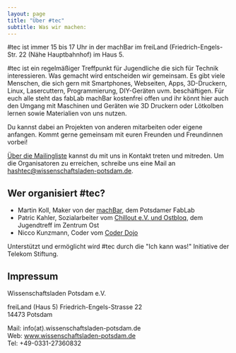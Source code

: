 ```yaml
---
layout: page
title: "Über #tec"
subtitle: Was wir machen:
---
```

#tec ist immer 15 bis 17 Uhr in der machBar im freiLand (Friedrich-Engels-Str. 22 (Nähe Hauptbahnhof) im Haus 5.

#tec ist ein regelmäßiger Treffpunkt für Jugendliche die sich für Technik interessieren.
Was gemacht wird entscheiden wir gemeinsam.
Es gibt viele Menschen, die sich gern mit Smartphones, Webseiten, Apps, 3D-Druckern, Linux, Lasercuttern, Programmierung, DIY-Geräten uvm. beschäftigen. Für euch alle steht das fabLab machBar kostenfrei offen und ihr könnt hier auch den Umgang mit Maschinen und Geräten wie 3D Druckern oder Lötkolben lernen sowie Materialien von uns nutzen.

Du kannst dabei an Projekten von anderen mitarbeiten oder eigene anfangen.
Kommt gerne gemeinsam mit euren Freunden und Freundinnen vorbei!

[Über die Mailingliste](https://groups.google.com/forum/#!forum/hashtec) kannst du mit uns in Kontakt treten und mitreden.
Um die Organisatoren zu erreichen, schreibe uns eine Mail an <a href="mailto:hashtec&#64;wissenschaftsladen-potsdam.de">hashtec&#64;wissenschaftsladen-potsdam.de</a>.


## Wer organisiert #tec?

- Martin Koll, Maker von der [machBar](www.machbar-potsdam.de), dem Potsdamer FabLab
- Patric Kahler, Sozialarbeiter vom [Chillout e.V. und Ostbloq](http://chillout-pdm.de/ostbloq/), dem Jugendtreff im Zentrum Ost
- Nicco Kunzmann, Coder vom [Coder Dojo](https://coderdojopotsdam.github.io/)

Unterstützt und ermöglicht wird #tec durch die "Ich kann was!" Initiative der Telekom Stiftung.

## Impressum


Wissenschaftsladen Potsdam e.V.

freiLand  (Haus 5)
Friedrich-Engels-Strasse 22  
14473 Potsdam

Mail: info(at).wissenschaftsladen-potsdam.de  
Web: www.wissenschaftsladen-potsdam.de  
Tel: +49-0331-27360832

